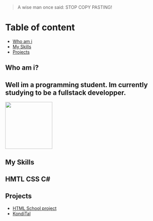 > A wise man once said: STOP COPY PASTING!



# Table of content

* [Who am i](#Who-am-i)
* [My Skills](#My-Skills)
* [Projects](#Projects)










## Who am i?

Well im a programming student.
Im currently studying to be a fullstack developper.
--
<img src="https://www.lifepng.com/wp-content/uploads/2020/10/58967e8c0803320bf17c2fb7-1.png" width="150" href="https:\\www.human-bait.com" >

## My Skills

**HMTL**
**CSS**
**C#**
---


## Projects
* [HTML School project](https://github.com/failbreak/Clientside/tree/master/Clientside)
* [KondiTal](https://github.com/failbreak/Kondi)








